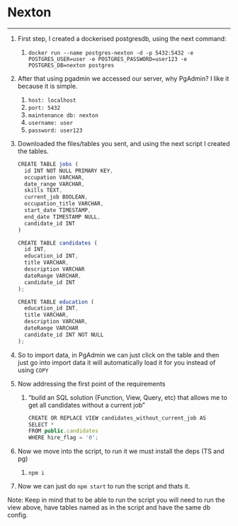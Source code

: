 # Nexton

---

1. First step, I created a dockerised postgresdb, using the next command:
    1. `docker run --name postgres-nexton -d -p 5432:5432 -e POSTGRES_USER=user -e POSTGRES_PASSWORD=user123 -e POSTGRES_DB=nexton postgres`
2. After that using pgadmin we accessed our server, why PgAdmin? I like it because it is simple.
    1. `host: localhost`
    2. `port: 5432`
    3. `maintenance db: nexton`
    4. `username: user`
    5. `password: user123`
3.  Downloaded the files/tables you sent, and using the next script I created the tables.
    
    ```jsx
    CREATE TABLE jobs (
      id INT NOT NULL PRIMARY KEY,
      occupation VARCHAR,
      date_range VARCHAR,
      skills TEXT,
      current_job BOOLEAN,
      occupation_title VARCHAR,
      start_date TIMESTAMP,  
      end_date TIMESTAMP NULL,  
      candidate_id INT  
    ) 
    
    CREATE TABLE candidates (
      id INT,
      education_id INT,
      title VARCHAR,
      description VARCHAR
      dateRange VARCHAR,
      candidate_id INT
    );
    
    CREATE TABLE education (
      education_id INT,
      title VARCHAR,
      description VARCHAR,
      dateRange VARCHAR
      candidate_id INT NOT NULL
    );
    
    ```
    
4. So to import data, in PgAdmin we can just click on the table and then just go into import data it will automatically load it for you  instead of using `COPY` 
    
5. Now addressing the first point of the requirements
    1. “build an SQL solution (Function, View, Query, etc) that allows me to get all candidates without a current job”
        
        ```jsx
        CREATE OR REPLACE VIEW candidates_without_current_job AS
        SELECT *
        FROM public.candidates
        WHERE hire_flag = '0';
        
        ```
        
6. Now we move into the script, to run it we must install the deps (TS and pg)
    1. `npm i` 

7. Now we can just do `npm start` to run the script and thats it.

Note: Keep in mind that to be able to run the script you will need to run the view above, have tables named as in the script and have the same db config.